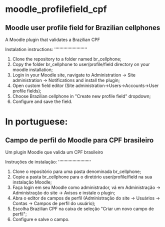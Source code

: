 moodle_profilefield_cpf
=======================

Moodle user profile field for Brazilian cellphones
-------------------------------------------

A Moodle plugin that validates a Brazilian CPF

Instalation instructions:
'''''''''''''''''''''''''

1. Clone the repository to a folder named br_cellphone;
2. Copy the folder br_cellphone to user/profile/field directory on your moodle installation;
3. Login in your Moodle site, navigate to Administration -> Site administration -> Notifications and install the plugin;
4. Open custom field editor (Site administration->Users->Accounts->User profile fields);
5. Choose Brazilian cellphone in "Create new profile field" dropdown;
6. Configure and save the field.

In portuguese:
=============

Campo de perfil do Moodle para CPF brasileiro
---------------------------------------------

Um plugin Moodle que valida um CPF brasileiro

Instruções de instalação:
'''''''''''''''''''''''''

1. Clone o repositório para uma pasta denominada br_cellphone;
2. Copie a pasta br_cellphone para o diretório user/profile/field na sua instalação Moodle;
3. Faça login em seu Moodle como administrador, vá em Administração -> Administração do site -> Avisos e instale o plugin;
4. Abra o editor de campos de perfil (Administração do site -> Usuários -> Contas -> Campos de perfil do usuário);
5. Escolha Brazilian CPF na caixa de seleção "Criar um novo campo de perfil";
6. Configure e salve o campo.
